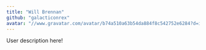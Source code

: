 ```yaml
---
title: "Will Brennan"
github: "galacticonrex"
avatar: "//www.gravatar.com/avatar/b74a510a63b54da884f8c542752e6284?d=identicon"
---
```


User description here!
